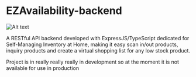 # EZAvailability-backend
![Alt text](https://legoray.com/img/EZAvailability-logo.png)

A RESTful API backend developed with ExpressJS/TypeScript dedicated for Self-Managing Inventory at Home, making it easy scan in/out products, inquiry products and create a virtual shopping list for any low stock product.

Project is in really really really in development so at the moment it is not available for use in production
